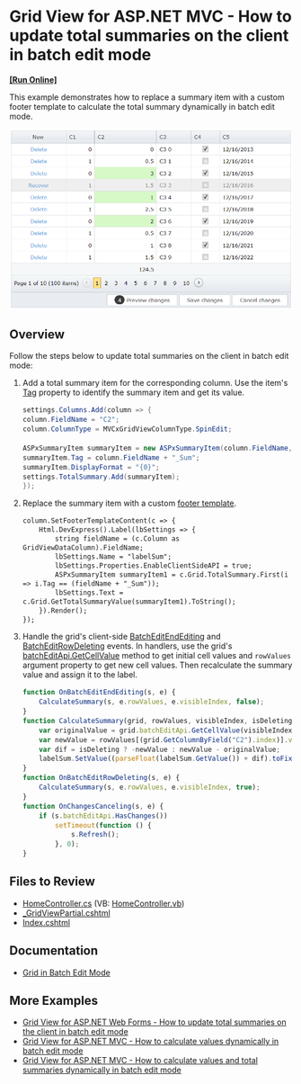 # Grid View for ASP.NET MVC - How to update total summaries on the client in batch edit mode
<!-- run online -->
**[[Run Online]](https://codecentral.devexpress.com/t137186/)**
<!-- run online end -->

This example demonstrates how to replace a summary item with a custom footer template to calculate the total summary dynamically in batch edit mode.

![Update total summaries](totalSummaries.png)

## Overview

Follow the steps below to update total summaries on the client in batch edit mode:

1. Add a total summary item for the corresponding column. Use the item's [Tag](https://docs.devexpress.com/AspNet/DevExpress.Web.ASPxSummaryItemBase.Tag) property to identify the summary item and get its value.

    ```cs
    settings.Columns.Add(column => {
	column.FieldName = "C2";
	column.ColumnType = MVCxGridViewColumnType.SpinEdit;

	ASPxSummaryItem summaryItem = new ASPxSummaryItem(column.FieldName, DevExpress.Data.SummaryItemType.Sum);
	summaryItem.Tag = column.FieldName + "_Sum";
	summaryItem.DisplayFormat = "{0}";
	settings.TotalSummary.Add(summaryItem);
    });
    ```

2. Replace the summary item with a custom [footer template](https://docs.devexpress.com/AspNetMvc/DevExpress.Web.Mvc.MVCxGridViewColumn.SetFooterTemplateContent.overloads).

    ```cshtml
	column.SetFooterTemplateContent(c => {
		Html.DevExpress().Label(lbSettings => {
			string fieldName = (c.Column as GridViewDataColumn).FieldName;
			lbSettings.Name = "labelSum";
			lbSettings.Properties.EnableClientSideAPI = true;
			ASPxSummaryItem summaryItem1 = c.Grid.TotalSummary.First(i => i.Tag == (fieldName + "_Sum"));
			lbSettings.Text = c.Grid.GetTotalSummaryValue(summaryItem1).ToString();
		}).Render();
	});
    ```

3. Handle the grid's client-side [BatchEditEndEditing](https://docs.devexpress.com/AspNet/js-ASPxClientGridView.BatchEditEndEditing) and [BatchEditRowDeleting](https://docs.devexpress.com/AspNet/js-ASPxClientGridView.BatchEditRowDeleting) events. In handlers, use the grid's [batchEditApi.GetCellValue](https://docs.devexpress.com/AspNet/js-ASPxClientGridViewBatchEditApi.GetCellValue(visibleIndex-columnFieldNameOrId)) method to get initial cell values and `rowValues` argument property to get new cell values. Then recalculate the summary value and assign it to the label.

    ```js
    function OnBatchEditEndEditing(s, e) {
        CalculateSummary(s, e.rowValues, e.visibleIndex, false);
    }
    function CalculateSummary(grid, rowValues, visibleIndex, isDeleting) {
        var originalValue = grid.batchEditApi.GetCellValue(visibleIndex, "C2");
        var newValue = rowValues[(grid.GetColumnByField("C2").index)].value;
        var dif = isDeleting ? -newValue : newValue - originalValue;
        labelSum.SetValue((parseFloat(labelSum.GetValue()) + dif).toFixed(1));
    }
    function OnBatchEditRowDeleting(s, e) {
        CalculateSummary(s, e.rowValues, e.visibleIndex, true);
    }
    function OnChangesCanceling(s, e) {
        if (s.batchEditApi.HasChanges())
            setTimeout(function () {
                s.Refresh();
            }, 0);
    }
    ```

## Files to Review

* [HomeController.cs](./CS/GridViewBatchEdit/Controllers/HomeController.cs) (VB: [HomeController.vb](./VB/GridViewBatchEdit/Controllers/HomeController.vb))
* [_GridViewPartial.cshtml](./CS/GridViewBatchEdit/Views/Home/_GridViewPartial.cshtml)
* [Index.cshtml](./CS/GridViewBatchEdit/Views/Home/Index.cshtml)

## Documentation

* [Grid in Batch Edit Mode](https://docs.devexpress.com/AspNetMvc/16147/components/grid-view/data-editing-and-validation/batch-edit)

## More Examples

* [Grid View for ASP.NET Web Forms - How to update total summaries on the client in batch edit mode](https://github.com/DevExpress-Examples/asp-net-web-forms-grid-update-total-summaries-on-client-in-batch-mode)
* [Grid View for ASP.NET MVC - How to calculate values dynamically in batch edit mode](https://github.com/DevExpress-Examples/asp-net-mvc-grid-dynamic-calculation-in-batch-mode)
* [Grid View for ASP.NET MVC - How to calculate values and total summaries dynamically in batch edit mode](https://github.com/DevExpress-Examples/gridview-batch-edit-how-to-calculate-unbound-column-and-total-summary-values-on-the-fly-t124151)

